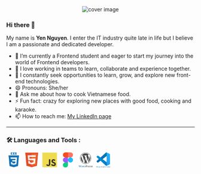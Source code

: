 <div align="center">
  <img src="http://howareyounorway.no/wp-content/uploads/2023/06/cover4.webp" alt="cover image" width="600px"/>
</div>

### Hi there 👋
My name is **Yen Nguyen**. I enter the IT industry quite late in life but I believe I am a passionate and dedicated developer.

- 🌱 I’m currently a Frontend student and eager to start my journey into the world of Frontend developers. 
- 👯 I love working in teams to learn, collaborate and experience together.
- 🤔 I constantly seek opportunities to learn, grow, and explore new front-end technologies.
- 😄 Pronouns: She/her
- 💬 Ask me about how to cook Vietnamese food.
- ⚡ Fun fact: crazy for exploring new places with good food, cooking and karaoke.
- 📫 How to reach me: [My LinkedIn page](https://www.linkedin.com/in/yen-nguyen-76340440/)

---

### :hammer_and_wrench: Languages and Tools :
<div>
  <img src="https://github.com/devicons/devicon/blob/master/icons/css3/css3-plain-wordmark.svg"  title="CSS3" alt="CSS" width="40" height="40"/>&nbsp;
  <img src="https://github.com/devicons/devicon/blob/master/icons/html5/html5-original.svg" title="HTML5" alt="HTML" width="40" height="40"/>&nbsp;
  <img src="https://github.com/devicons/devicon/blob/master/icons/javascript/javascript-original.svg" title="JavaScript" alt="JavaScript" width="40" height="40"/>&nbsp;
  <img src="https://github.com/devicons/devicon/blob/master/icons/figma/figma-original.svg" title="Figma" alt="Figma" width="40" height="40"/>&nbsp;
  <img src="https://github.com/devicons/devicon/blob/master/icons/wordpress/wordpress-original.svg" title="Wordpress" alt="Worpress" width="40" height="40"/>&nbsp;
  <img src="https://github.com/devicons/devicon/blob/master/icons/vscode/vscode-original-wordmark.svg" title="VScode" alt="VScode" width="40" height="40"/>&nbsp;
</div>
<!-- 
### Reach me at:
- My Email: nguyenthikimyen25@gmail.com
- [My LinkedIn page](https://www.linkedin.com/in/yen-nguyen-76340440/) -->
<!-- - 🔭 I’m currently working on 
- 🌱 I’m currently learning ...
- 👯 I’m looking to collaborate on ...
- 🤔 I’m looking for help with ...
- 💬 Ask me about ...
- 📫 How to reach me: ... -->
